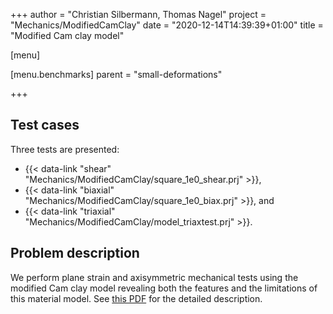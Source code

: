 +++
author = "Christian Silbermann, Thomas Nagel"
project = "Mechanics/ModifiedCamClay"
date = "2020-12-14T14:39:39+01:00"
title = "Modified Cam clay model"

[menu]

  [menu.benchmarks]
    parent = "small-deformations"

+++

## Test cases

Three tests are presented:

- {{< data-link "shear" "Mechanics/ModifiedCamClay/square_1e0_shear.prj" >}},
- {{< data-link "biaxial" "Mechanics/ModifiedCamClay/square_1e0_biax.prj" >}}, and
- {{< data-link "triaxial" "Mechanics/ModifiedCamClay/model_triaxtest.prj" >}}.

## Problem description

We perform plane strain and axisymmetric mechanical tests using
the modified Cam clay model revealing both the features and
the limitations of this material model.
See [this PDF](ModifiedCamClay_report.pdf) for the detailed description.

